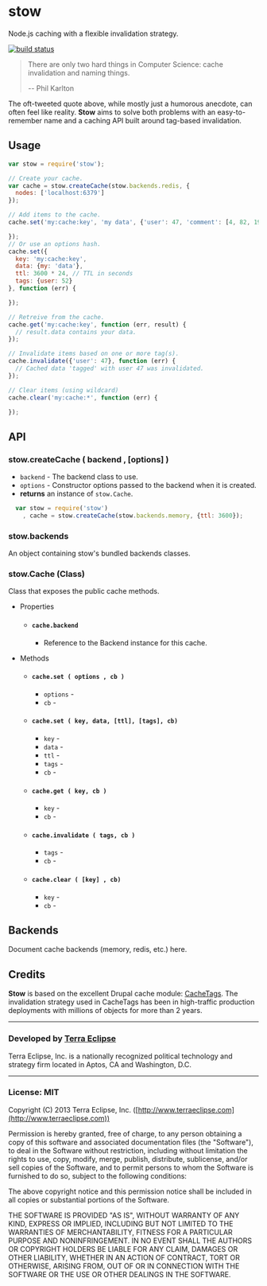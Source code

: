 stow
====

Node.js caching with a flexible invalidation strategy.

[![build status](https://secure.travis-ci.org/cpsubrian/node-stow.png)](http://travis-ci.org/cpsubrian/node-stow)

> There are only two hard things in Computer Science: cache invalidation and naming things.
>
> -- Phil Karlton

The oft-tweeted quote above, while mostly just a humorous anecdote, can often
feel like reality. **Stow** aims to solve both problems with an easy-to-remember
name and a caching API built around tag-based invalidation.

Usage
-----

```js
var stow = require('stow');

// Create your cache.
var cache = stow.createCache(stow.backends.redis, {
  nodes: ['localhost:6379']
});

// Add items to the cache.
cache.set('my:cache:key', 'my data', {'user': 47, 'comment': [4, 82, 199]}, function (err) {

});
// Or use an options hash.
cache.set({
  key: 'my:cache:key',
  data: {my: 'data'},
  ttl: 3600 * 24, // TTL in seconds
  tags: {user: 52}
}, function (err) {

});

// Retreive from the cache.
cache.get('my:cache:key', function (err, result) {
  // result.data contains your data.
});

// Invalidate items based on one or more tag(s).
cache.invalidate({'user': 47}, function (err) {
  // Cached data 'tagged' with user 47 was invalidated.
});

// Clear items (using wildcard)
cache.clear('my:cache:*', function (err) {

});
```

API
---

### stow.createCache ( backend , [options] )

- `backend` - The backend class to use.
- `options` - Constructor options passed to the backend when it is created.
- **returns** an instance of `stow.Cache`.

```js
  var stow = require('stow')
    , cache = stow.createCache(stow.backends.memory, {ttl: 3600});
```

### stow.backends

An object containing stow's bundled backends classes.

### stow.Cache (Class)

Class that exposes the public cache methods.

- Properties

    - #### `cache.backend`
        - Reference to the Backend instance for this cache.

- Methods

    - #### `cache.set ( options , cb )`
        - `options` -
        - `cb` -

    - #### `cache.set ( key, data, [ttl], [tags], cb)`
        - `key` -
        - `data` -
        - `ttl` -
        - `tags` -
        - `cb` -

    - #### `cache.get ( key, cb )`
        - `key` -
        - `cb` -

    - #### `cache.invalidate ( tags, cb )`
        - `tags` -
        - `cb` -

    - #### `cache.clear ( [key] , cb)`
        - `key` -
        - `cb` -


Backends
--------

Document cache backends (memory, redis, etc.) here.

Credits
-------

**Stow** is based on the excellent Drupal cache module: [CacheTags](http://drupal.org/project/cachetags).
The invalidation strategy used in CacheTags has been in high-traffic production
deployments with millions of objects for more than 2 years.

- - -

### Developed by [Terra Eclipse](http://www.terraeclipse.com)
Terra Eclipse, Inc. is a nationally recognized political technology and
strategy firm located in Aptos, CA and Washington, D.C.

- - -

### License: MIT
Copyright (C) 2013 Terra Eclipse, Inc. ([http://www.terraeclipse.com](http://www.terraeclipse.com))

Permission is hereby granted, free of charge, to any person obtaining a copy
of this software and associated documentation files (the &quot;Software&quot;), to deal
in the Software without restriction, including without limitation the rights
to use, copy, modify, merge, publish, distribute, sublicense, and/or sell
copies of the Software, and to permit persons to whom the Software is furnished
to do so, subject to the following conditions:

The above copyright notice and this permission notice shall be included in
all copies or substantial portions of the Software.

THE SOFTWARE IS PROVIDED &quot;AS IS&quot;, WITHOUT WARRANTY OF ANY KIND, EXPRESS OR
IMPLIED, INCLUDING BUT NOT LIMITED TO THE WARRANTIES OF MERCHANTABILITY,
FITNESS FOR A PARTICULAR PURPOSE AND NONINFRINGEMENT. IN NO EVENT SHALL THE
AUTHORS OR COPYRIGHT HOLDERS BE LIABLE FOR ANY CLAIM, DAMAGES OR OTHER
LIABILITY, WHETHER IN AN ACTION OF CONTRACT, TORT OR OTHERWISE, ARISING FROM,
OUT OF OR IN CONNECTION WITH THE SOFTWARE OR THE USE OR OTHER DEALINGS IN THE
SOFTWARE.
